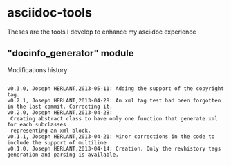 asciidoc-tools
==============

Theses are the tools I develop to enhance my asciidoc experience

"docinfo_generator" module
--------------------------

Modifications history
~~~~~~~~~~~~~~~~~~~~~

v0.3.0, Joseph HERLANT,2013-05-11: Adding the support of the copyright tag.
v0.2.1, Joseph HERLANT,2013-04-28: An xml tag test had been forgotten in the last commit. Correcting it.
v0.2.0, Joseph HERLANT,2013-04-28: 
 Creating abstract class to have only one function that generate xml for each subclasses
 representing an xml block.
v0.1.1, Joseph HERLANT,2013-04-21: Minor corrections in the code to include the support of multiline
v0.1.0, Joseph HERLANT,2013-04-14: Creation. Only the revhistory tags generation and parsing is available.
